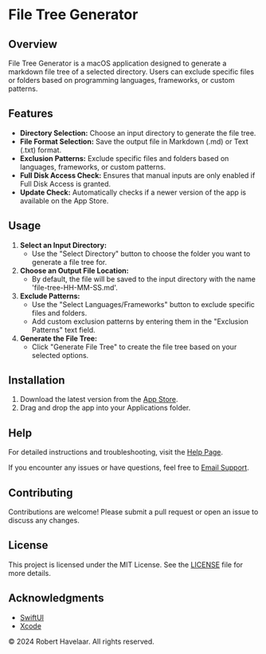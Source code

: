 # File Tree Generator

## Overview
File Tree Generator is a macOS application designed to generate a markdown file tree of a selected directory. Users can exclude specific files or folders based on programming languages, frameworks, or custom patterns.

## Features
- **Directory Selection:** Choose an input directory to generate the file tree.
- **File Format Selection:** Save the output file in Markdown (.md) or Text (.txt) format.
- **Exclusion Patterns:** Exclude specific files and folders based on languages, frameworks, or custom patterns.
- **Full Disk Access Check:** Ensures that manual inputs are only enabled if Full Disk Access is granted.
- **Update Check:** Automatically checks if a newer version of the app is available on the App Store.

## Usage
1. **Select an Input Directory:**
   - Use the "Select Directory" button to choose the folder you want to generate a file tree for.
2. **Choose an Output File Location:**
   - By default, the file will be saved to the input directory with the name 'file-tree-HH-MM-SS.md'.
3. **Exclude Patterns:**
   - Use the "Select Languages/Frameworks" button to exclude specific files and folders.
   - Add custom exclusion patterns by entering them in the "Exclusion Patterns" text field.
4. **Generate the File Tree:**
   - Click "Generate File Tree" to create the file tree based on your selected options.
   
## Installation
1. Download the latest version from the [App Store](https://apps.apple.com/app/id6581479697).
2. Drag and drop the app into your Applications folder.

## Help
For detailed instructions and troubleshooting, visit the [Help Page](https://roberthavelaar.com/file-tree-generator-app#help).

If you encounter any issues or have questions, feel free to [Email Support](mailto:contact@eastetexaselectronics.com).

## Contributing
Contributions are welcome! Please submit a pull request or open an issue to discuss any changes.

## License
This project is licensed under the MIT License. See the [LICENSE](LICENSE) file for more details.

## Acknowledgments
- [SwiftUI](https://developer.apple.com/xcode/swiftui/)
- [Xcode](https://developer.apple.com/xcode/)

© 2024 Robert Havelaar. All rights reserved.
